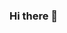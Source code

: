 ### Hi there 👋

<!--
**mikelndegwa/mikelndegwa** is a ✨ _special_ ✨ repository because its `README.md` (this file) appears on your GitHub profile.

Here are some ideas to get you started:

- 🔭 I’m currently working on an internet-based tracking system
- 🌱 I’m currently learning reactjs, bootstrap, js
- 👯 I’m looking to collaborate on coding and debugging, user interface
- 🤔 I’m looking for help with backend
- 💬 Ask me about ...
- 📫 How to reach me: ...
- 😄 Pronouns: ...
- ⚡ Fun fact: ...
-->
